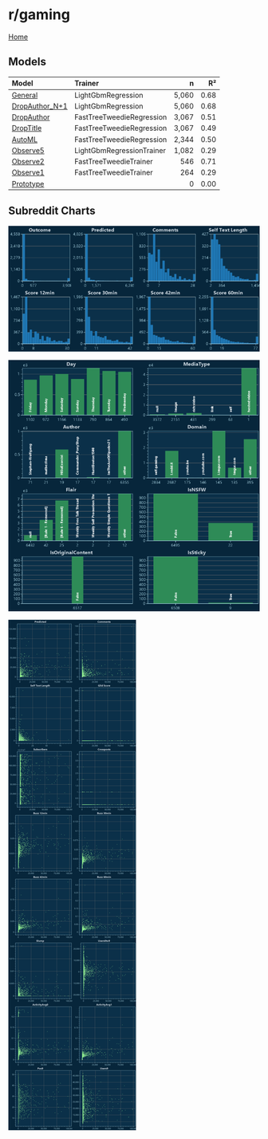 # r/gaming

[Home](../index.md)

## Models

|Model|Trainer|n|R²|
|:---|:---|---:|---:|
|[General](models/guess_gaming_General.md)|LightGbmRegression|5,060|0.68|
|[DropAuthor_N+1](models/guess_gaming_DropAuthor_N+1.md)|LightGbmRegression|5,060|0.68|
|[DropAuthor](models/guess_gaming_DropAuthor.md)|FastTreeTweedieRegression|3,067|0.51|
|[DropTitle](models/guess_gaming_DropTitle.md)|FastTreeTweedieRegression|3,067|0.49|
|[AutoML](models/guess_gaming_AutoML.md)|FastTreeTweedieRegression|2,344|0.50|
|[Observe5](models/guess_gaming_Observe5.md)|LightGbmRegressionTrainer|1,082|0.29|
|[Observe2](models/guess_gaming_Observe2.md)|FastTreeTweedieTrainer|546|0.71|
|[Observe1](models/guess_gaming_Observe1.md)|FastTreeTweedieTrainer|264|0.29|
|[Prototype](models/guess_gaming_Prototype.md)||0|0.00|

## Subreddit Charts

![r/gaming Distributions](../images/guess_gaming_Distributions.png "r/gaming Distributions")

![r/gaming Categorical](../images/guess_gaming_Catagorical.png "r/gaming Categorical")

![r/gaming Correlation](../images/guess_gaming_Correlations.png "r/gaming Correlation")

